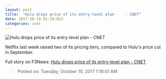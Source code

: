 ```yaml
---
layout: post
title:  "Hulu drops price of its entry-level plan     - CNET"
date: 2017-10-10 01:18:01Z
categories: cnet
---
```


![Hulu drops price of its entry-level plan     - CNET](https://cnet3.cbsistatic.com/img/TCG3s20tSsP2qUOZnPCGcFRt2Ww=/670x503/2017/05/04/dd36df14-6745-41e2-afe1-e15605a4d445/hulu-tv-02.jpg)

Netflix last week raised two of its pricing tiers, compared to Hulu's price cut in September.


Full story on F3News: [Hulu drops price of its entry-level plan     - CNET](http://www.f3nws.com/n/PmNazD)

> Posted on: Tuesday, October 10, 2017 1:18:01 AM
